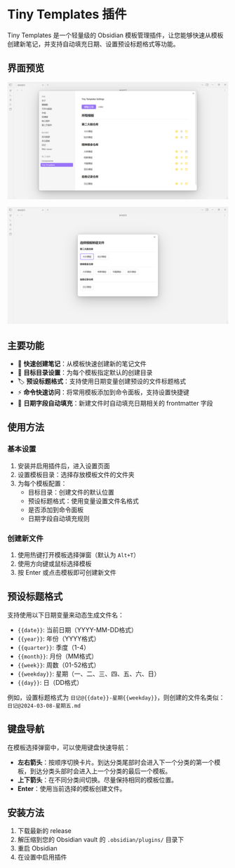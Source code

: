 # Tiny Templates 插件

Tiny Templates 是一个轻量级的 Obsidian 模板管理插件，让您能够快速从模板创建新笔记，并支持自动填充日期、设置预设标题格式等功能。

## 界面预览

![设置界面](./static/settings.png)

![弹窗界面](./static/model.png)

## 主要功能

- 📝 **快速创建笔记**：从模板快速创建新的笔记文件
- 📂 **目标目录设置**：为每个模板指定默认的创建目录
- 🏷️ **预设标题格式**：支持使用日期变量创建预设的文件标题格式
- ⚡ **命令快速访问**：将常用模板添加到命令面板，支持设置快捷键
- 📅 **日期字段自动填充**：新建文件时自动填充日期相关的 frontmatter 字段

## 使用方法

### 基本设置

1. 安装并启用插件后，进入设置页面
2. 设置模板目录：选择存放模板文件的文件夹
3. 为每个模板配置：
   - 目标目录：创建文件的默认位置
   - 预设标题格式：使用变量设置文件名格式
   - 是否添加到命令面板
   - 日期字段自动填充规则

### 创建新文件

1. 使用热键打开模板选择弹窗（默认为 `Alt+T`）
2. 使用方向键或鼠标选择模板
3. 按 Enter 或点击模板即可创建新文件

## 预设标题格式

支持使用以下日期变量来动态生成文件名：

- `{{date}}`: 当前日期（YYYY-MM-DD格式）
- `{{year}}`: 年份（YYYY格式）
- `{{quarter}}`: 季度（1-4）
- `{{month}}`: 月份（MM格式）
- `{{week}}`: 周数（01-52格式）
- `{{weekday}}`: 星期（一、二、三、四、五、六、日）
- `{{day}}`: 日（DD格式）

例如，设置标题格式为 `日记@{{date}}-星期{{weekday}}`，则创建的文件名类似：`日记@2024-03-08-星期五.md`

## 键盘导航

在模板选择弹窗中，可以使用键盘快速导航：

- **左右箭头**：按顺序切换卡片。到达分类尾部时会进入下一个分类的第一个模板，到达分类头部时会进入上一个分类的最后一个模板。
- **上下箭头**：在不同分类间切换。尽量保持相同的模板位置。
- **Enter**：使用当前选择的模板创建文件。

## 安装方法

1. 下载最新的 release
2. 解压缩到您的 Obsidian vault 的 `.obsidian/plugins/` 目录下
3. 重启 Obsidian
4. 在设置中启用插件
